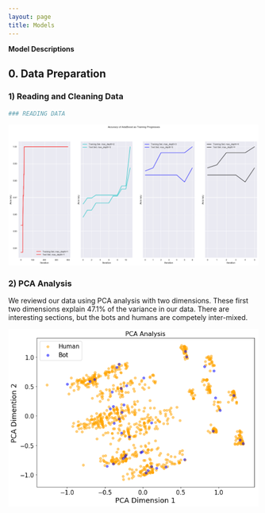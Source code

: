 ```yaml
---
layout: page
title: Models
---
```

**Model Descriptions**

## 0. Data Preparation
### 1) Reading and Cleaning Data

```python
### READING DATA

```
![Image](images/adaboost_scores.png)

### 2) PCA Analysis

We reviewd our data using PCA analysis with two dimensions. These first two dimensions explain 47.1% of the variance in our data. There are interesting sections, but the bots and humans are competely inter-mixed.

![Image](images/PCA_Analysis.png)
